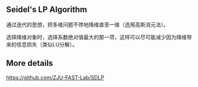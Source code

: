 ## Seidel's LP Algorithm

通过迭代的思想，把多维问题不停地降维直至一维（选用高斯消元法）。

选择降维对象时，选择系数绝对值最大的那一项，这样可以尽可能减少因为降维带来的信息损失（类似LU分解）。

## More details

https://github.com/ZJU-FAST-Lab/SDLP
